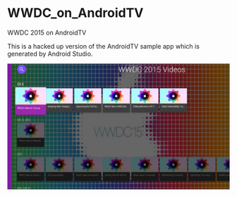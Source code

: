# WWDC_on_AndroidTV
WWDC 2015 on AndroidTV

This is a hacked up version of the AndroidTV sample app which is generated by Android Studio.

![alt tag](https://raw.githubusercontent.com/powerje/WWDC_on_AndroidTV/master/screens/main.png)

